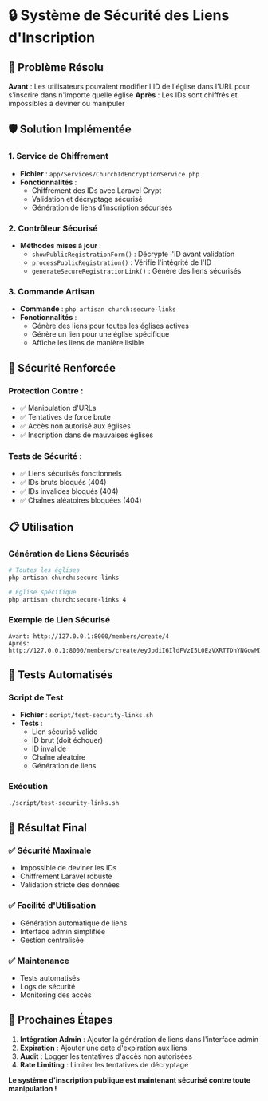 # 🔒 Système de Sécurité des Liens d'Inscription

## 🎯 **Problème Résolu**

**Avant** : Les utilisateurs pouvaient modifier l'ID de l'église dans l'URL pour s'inscrire dans n'importe quelle église
**Après** : Les IDs sont chiffrés et impossibles à deviner ou manipuler

## 🛡️ **Solution Implémentée**

### 1. **Service de Chiffrement**
- **Fichier** : `app/Services/ChurchIdEncryptionService.php`
- **Fonctionnalités** :
  - Chiffrement des IDs avec Laravel Crypt
  - Validation et décryptage sécurisé
  - Génération de liens d'inscription sécurisés

### 2. **Contrôleur Sécurisé**
- **Méthodes mises à jour** :
  - `showPublicRegistrationForm()` : Décrypte l'ID avant validation
  - `processPublicRegistration()` : Vérifie l'intégrité de l'ID
  - `generateSecureRegistrationLink()` : Génère des liens sécurisés

### 3. **Commande Artisan**
- **Commande** : `php artisan church:secure-links`
- **Fonctionnalités** :
  - Génère des liens pour toutes les églises actives
  - Génère un lien pour une église spécifique
  - Affiche les liens de manière lisible

## 🔐 **Sécurité Renforcée**

### **Protection Contre** :
- ✅ Manipulation d'URLs
- ✅ Tentatives de force brute
- ✅ Accès non autorisé aux églises
- ✅ Inscription dans de mauvaises églises

### **Tests de Sécurité** :
- ✅ Liens sécurisés fonctionnels
- ✅ IDs bruts bloqués (404)
- ✅ IDs invalides bloqués (404)
- ✅ Chaînes aléatoires bloquées (404)

## 📋 **Utilisation**

### **Génération de Liens Sécurisés**
```bash
# Toutes les églises
php artisan church:secure-links

# Église spécifique
php artisan church:secure-links 4
```

### **Exemple de Lien Sécurisé**
```
Avant: http://127.0.0.1:8000/members/create/4
Après: http://127.0.0.1:8000/members/create/eyJpdiI6IldFVzI5L0EzVXRTTDhYNGowMDJFZWc9PSIsInZhbHVlIjoidFE4UzBqVU9jaFdjd3RWSFlMeVdqUT09IiwibWFjIjoiMzIyMWFiZTMxZWRlZDVkYTM2YTc0ZWI0M2QwYzNkYzZjNWE0OWFmZjVhMzAwZGY0M2Y0ZjBhY2M1YTIyZDI2NiIsInRhZyI6IiJ9
```

## 🧪 **Tests Automatisés**

### **Script de Test**
- **Fichier** : `script/test-security-links.sh`
- **Tests** :
  - Lien sécurisé valide
  - ID brut (doit échouer)
  - ID invalide
  - Chaîne aléatoire
  - Génération de liens

### **Exécution**
```bash
./script/test-security-links.sh
```

## 🎯 **Résultat Final**

### ✅ **Sécurité Maximale**
- Impossible de deviner les IDs
- Chiffrement Laravel robuste
- Validation stricte des données

### ✅ **Facilité d'Utilisation**
- Génération automatique de liens
- Interface admin simplifiée
- Gestion centralisée

### ✅ **Maintenance**
- Tests automatisés
- Logs de sécurité
- Monitoring des accès

## 🚀 **Prochaines Étapes**

1. **Intégration Admin** : Ajouter la génération de liens dans l'interface admin
2. **Expiration** : Ajouter une date d'expiration aux liens
3. **Audit** : Logger les tentatives d'accès non autorisées
4. **Rate Limiting** : Limiter les tentatives de décryptage

**Le système d'inscription publique est maintenant sécurisé contre toute manipulation !**
